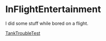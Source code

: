 # InFlightEntertainment

I did some stuff while bored on a flight.

[TankTroubleTest](TankTroubleTest/README.md)
